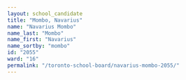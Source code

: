 ```yaml
---
layout: school_candidate
title: "Mombo, Navarius"
name: "Navarius Mombo"
name_last: "Mombo"
name_first: "Navarius"
name_sortby: "mombo"
id: "2055"
ward: "16"
permalink: "/toronto-school-board/navarius-mombo-2055/"
---
```

